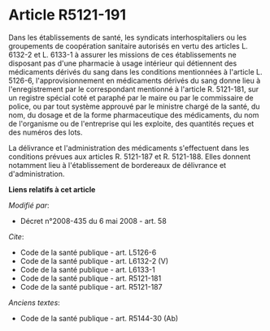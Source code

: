# Article R5121-191

Dans les établissements de santé, les syndicats interhospitaliers ou les groupements de coopération sanitaire autorisés en
vertu des articles L. 6132-2 et L. 6133-1 à assurer les missions de ces établissements ne disposant pas d'une pharmacie à
usage intérieur qui détiennent des médicaments dérivés du sang dans les conditions mentionnées à l'article L. 5126-6,
l'approvisionnement en médicaments dérivés du sang donne lieu à l'enregistrement par le correspondant mentionné à l'article
R. 5121-181, sur un registre spécial coté et paraphé par le maire ou par le commissaire de police, ou par tout système
approuvé par le ministre chargé de la santé, du nom, du dosage et de la forme pharmaceutique des médicaments, du nom de
l'organisme ou de l'entreprise qui les exploite, des quantités reçues et des numéros des lots. 

La délivrance et l'administration des médicaments s'effectuent dans les conditions prévues aux articles R. 5121-187 et R.
5121-188. Elles donnent notamment lieu à l'établissement de bordereaux de délivrance et d'administration.

**Liens relatifs à cet article**

_Modifié par_:

  - Décret n°2008-435 du 6 mai 2008 - art. 58

_Cite_:

  - Code de la santé publique - art. L5126-6
  - Code de la santé publique - art. L6132-2 (V)
  - Code de la santé publique - art. L6133-1
  - Code de la santé publique - art. R5121-181
  - Code de la santé publique - art. R5121-187

_Anciens textes_:

  - Code de la santé publique - art. R5144-30 (Ab)
